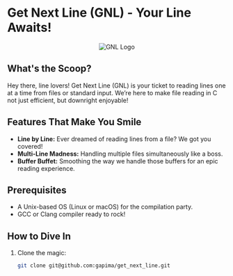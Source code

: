 # Get Next Line (GNL) - Your Line Awaits!

<p align="center">
  <img src="https://private-user-images.githubusercontent.com/115947494/242113519-20a982a3-4d8e-4c6f-aa9b-4eafa6888bd6.png?jwt=eyJhbGciOiJIUzI1NiIsInR5cCI6IkpXVCJ9.eyJpc3MiOiJnaXRodWIuY29tIiwiYXVkIjoicmF3LmdpdGh1YnVzZXJjb250ZW50LmNvbSIsImtleSI6ImtleTEiLCJleHAiOjE3MDM3OTAxMjgsIm5iZiI6MTcwMzc4OTgyOCwicGF0aCI6Ii8xMTU5NDc0OTQvMjQyMTEzNTE5LTIwYTk4MmEzLTRkOGUtNGM2Zi1hYTliLTRlYWZhNjg4OGJkNi5wbmc_WC1BbXotQWxnb3JpdGhtPUFXUzQtSE1BQy1TSEEyNTYmWC1BbXotQ3JlZGVudGlhbD1BS0lBSVdOSllBWDRDU1ZFSDUzQSUyRjIwMjMxMjI4JTJGdXMtZWFzdC0xJTJGczMlMkZhd3M0X3JlcXVlc3QmWC1BbXotRGF0ZT0yMDIzMTIyOFQxODU3MDhaJlgtQW16LUV4cGlyZXM9MzAwJlgtQW16LVNpZ25hdHVyZT1lMGZjNzFiMTlhNzMxOGViNmI3Y2I2OTdiYjFkNDcwMzI5NzRkMzg4ZTkxN2RlMTJlYjQ0ZThkMDllMGVmZDVhJlgtQW16LVNpZ25lZEhlYWRlcnM9aG9zdCZhY3Rvcl9pZD0wJmtleV9pZD0wJnJlcG9faWQ9MCJ9.3aXPYtoukrafeoAFbSpa_Cs1YeYx-EgRDYMtMUN39Jk" alt="GNL Logo">
</p>

## What's the Scoop?
Hey there, line lovers! Get Next Line (GNL) is your ticket to reading lines one at a time from files or standard input. We’re here to make file reading in C not just efficient, but downright enjoyable!

## Features That Make You Smile
- **Line by Line:** Ever dreamed of reading lines from a file? We got you covered!
- **Multi-Line Madness:** Handling multiple files simultaneously like a boss.
- **Buffer Buffet:** Smoothing the way we handle those buffers for an epic reading experience.

## Prerequisites
- A Unix-based OS (Linux or macOS) for the compilation party.
- GCC or Clang compiler ready to rock!

## How to Dive In
1. Clone the magic:
   ```bash
   git clone git@github.com:gapima/get_next_line.git
